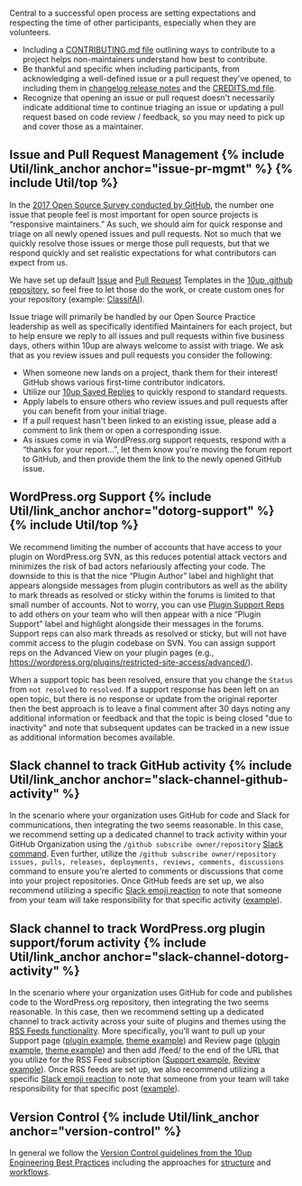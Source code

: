 Central to a successful open process are setting expectations and respecting the time of other participants, especially when they are volunteers.

- Including a [CONTRIBUTING.md file](https://10up.github.io/Open-Source-Best-Practices/community/#contributing) outlining ways to contribute to a project helps non-maintainers understand how best to contribute.
- Be thankful and specific when including participants, from acknowledging a well-defined issue or a pull request they've opened, to including them in [changelog release notes](https://10up.github.io/Open-Source-Best-Practices/releasing/#changelog) and the [CREDITS.md file](https://10up.github.io/Open-Source-Best-Practices/releasing/#credit-management).
- Recognize that opening an issue or pull request doesn't necessarily indicate additional time to continue triaging an issue or updating a pull request based on code review / feedback, so you may need to pick up and cover those as a maintainer.

<h2 id="issue-pr-mgmt" class="anchor-heading">Issue and Pull Request Management {% include Util/link_anchor anchor="issue-pr-mgmt" %} {% include Util/top %}</h2>

In the [2017 Open Source Survey conducted by GitHub](https://opensourcesurvey.org/2017/), the number one issue that people feel is most important for open source projects is “responsive maintainers.”  As such, we should aim for quick response and triage on all newly opened issues and pull requests.  Not so much that we quickly resolve those issues or merge those pull requests, but that we respond quickly and set realistic expectations for what contributors can expect from us.

We have set up default [Issue](https://github.com/10up/.github/tree/trunk/ISSUE_TEMPLATE) and [Pull Request](https://github.com/10up/.github/blob/trunk/PULL_REQUEST_TEMPLATE.md) Templates in the [10up .github repository](https://github.com/10up/.github), so feel free to let those do the work, or create custom ones for your repository (example: [ClassifAI](https://github.com/10up/classifai/tree/develop/.github)).

Issue triage will primarily be handled by our Open Source Practice leadership as well as specifically identified Maintainers for each project, but to help ensure we reply to all issues and pull requests within five business days, others within 10up are always welcome to assist with triage.  We ask that as you review issues and pull requests you consider the following:

- When someone new lands on a project, thank them for their interest! GitHub shows various first-time contributor indicators.
- Utilize our [10up Saved Replies](https://github.com/10up/.github/blob/trunk/.github/SAVED_REPLIES.md) to quickly respond to standard requests.
- Apply labels to ensure others who review issues and pull requests after you can benefit from your initial triage.
- If a pull request hasn't been linked to an existing issue, please add a comment to link them or open a corresponding issue.
- As issues come in via WordPress.org support requests, respond with a “thanks for your report…”, let them know you're moving the forum report to GitHub, and then provide them the link to the newly opened GitHub issue.

<h2 id="dotorg-support-reps" class="anchor-heading">WordPress.org Support {% include Util/link_anchor anchor="dotorg-support" %} {% include Util/top %}</h2>

We recommend limiting the number of accounts that have access to your plugin on WordPress.org SVN, as this reduces potential attack vectors and minimizes the risk of bad actors nefariously affecting your code.  The downside to this is that the nice “Plugin Author” label and highlight that appears alongside messages from plugin contributors as well as the ability to mark threads as resolved or sticky within the forums is limited to that small number of accounts.  Not to worry, you can use [Plugin Support Reps](https://make.wordpress.org/plugins/2017/09/04/plugin-support-reps/) to add others on your team who will then appear with a nice “Plugin Support” label and highlight alongside their messages in the forums.  Support reps can also mark threads as resolved or sticky, but will not have commit access to the plugin codebase on SVN.  You can assign support reps on the Advanced View on your plugin pages (e.g., https://wordpress.org/plugins/restricted-site-access/advanced/).

When a support topic has been resolved, ensure that you change the `Status` from `not resolved` to `resolved`.  If a support response has been left on an open topic, but there is no response or update from the original reporter then the best approach is to leave a final comment after 30 days noting any additional information or feedback and that the topic is being closed "due to inactivity" and note that subsequent updates can be tracked in a new issue as additional information becomes available.

<h2 id="slack-channel-github-activity" class="anchor-heading">Slack channel to track GitHub activity {% include Util/link_anchor anchor="slack-channel-github-activity" %}</h2>

In the scenario where your organization uses GitHub for code and Slack for communications, then integrating the two seems reasonable.  In this case, we recommend setting up a dedicated channel to track activity within your GitHub Organization using the `/github subscribe owner/repository` [Slack command](https://get.slack.help/hc/en-us/articles/232289568-GitHub-for-Slack).  Even further, utilize the `/github subscribe owner/repository issues, pulls, releases, deployments, reviews, comments, discussions` command to ensure you’re alerted to comments or discussions that come into your project repositories.  Once GitHub feeds are set up, we also recommend utilizing a specific [Slack emoji reaction](https://get.slack.help/hc/en-us/articles/206870317-Emoji-reactions) to note that someone from your team will take responsibility for that specific activity ([example](https://slackmojis.com/emojis/1588-onit/)).

<h2 id="slack-channel-dotorg-activity" class="anchor-heading">Slack channel to track WordPress.org plugin support/forum activity {% include Util/link_anchor anchor="slack-channel-dotorg-activity" %}</h2>

In the scenario where your organization uses GitHub for code and publishes code to the WordPress.org repository, then integrating the two seems reasonable.  In this case, then we recommend setting up a dedicated channel to track activity across your suite of plugins and themes using the [RSS Feeds functionality](https://get.slack.help/hc/en-us/articles/218688467-Add-RSS-feeds-to-Slack).  More specifically, you’ll want to pull up your Support page ([plugin example](https://wordpress.org/support/plugin/elasticpress/), [theme example](https://wordpress.org/support/theme/twentynineteen/)) and Review page ([plugin example](https://wordpress.org/plugins/elasticpress/#reviews), [theme example](https://wordpress.org/support/theme/twentynineteen/reviews/)) and then add /feed/ to the end of the URL that you utilize for the RSS Feed subscription ([Support example](https://wordpress.org/support/plugin/elaticpress/feed/), [Review example](https://wordpress.org/support/plugin/elasticpress/reviews/feed/)).  Once RSS feeds are set up, we also recommend utilizing a specific [Slack emoji reaction](https://get.slack.help/hc/en-us/articles/206870317-Emoji-reactions) to note that someone from your team will take responsibility for that specific post ([example](https://slackmojis.com/emojis/1588-onit/)).

<h2 id="version-control" class="anchor-heading">Version Control {% include Util/link_anchor anchor="version-control" %}</h2>

In general we follow the [Version Control guidelines from the 10up Engineering Best Practices](https://10up.github.io/Engineering-Best-Practices/version-control/#top) including the approaches for [structure](https://10up.github.io/Engineering-Best-Practices/version-control/#structure-package-management) and [workflows](https://10up.github.io/Engineering-Best-Practices/version-control/#workflows).
